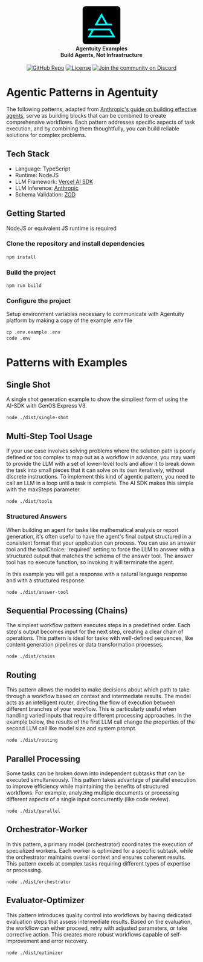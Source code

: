 <div align="center">
    <img src="../.github/Agentuity.png" alt="Agentuity" width="100"/> <br/>
    <strong>Agentuity Examples</strong> <br/>
    <strong>Build Agents, Not Infrastructure</strong> <br/>
<br />
<a href="https://github.com/agentuity/examples"><img alt="GitHub Repo" src="https://img.shields.io/badge/GitHub-Examples-blue"></a>
<a href="https://github.com/agentuity/examples/blob/main/LICENSE.md"><img alt="License" src="https://badgen.now.sh/badge/license/Apache-2.0"></a>
<a href="https://discord.gg/agentuity"><img alt="Join the community on Discord" src="https://img.shields.io/discord/1332974865371758646.svg?style=flat"></a>
</div>
</div>

# Agentic Patterns in Agentuity

The following patterns, adapted from [Anthropic's guide on building effective agents](https://www.anthropic.com/research/building-effective-agents), serve as building blocks that can be combined to create comprehensive workflows. Each pattern addresses specific aspects of task execution, and by combining them thoughtfully, you can build reliable solutions for complex problems.

## Tech Stack

- Language: TypeScript
- Runtime: NodeJS
- LLM Framework: [Vercel AI SDK](https://sdk.vercel.ai/)
- LLM Inference: [Anthropic](https://www.anthropic.com/)
- Schema Validation: [ZOD](https://zod.dev/)

## Getting Started

NodeJS or equivalent JS runtime is required

### Clone the repository and install dependencies

```
npm install
```

### Build the project

```
npm run build
```

### Configure the project

Setup environment variables necessary to communicate with Agentuity platform by making a copy of the example .env file

```
cp .env.example .env
code .env
```

# Patterns with Examples

## Single Shot

A single shot generation example to show the simpliest form of using the AI-SDK with GenOS Express V3.

```
node ./dist/single-shot
```

## Multi-Step Tool Usage

If your use case involves solving problems where the solution path is poorly defined or too complex to map out as a workflow in advance, you may want to provide the LLM with a set of lower-level tools and allow it to break down the task into small pieces that it can solve on its own iteratively, without discrete instructions. To implement this kind of agentic pattern, you need to call an LLM in a loop until a task is complete. The AI SDK makes this simple with the maxSteps parameter.

```
node ./dist/tools
```

### Structured Answers

When building an agent for tasks like mathematical analysis or report generation, it's often useful to have the agent's final output structured in a consistent format that your application can process. You can use an answer tool and the toolChoice: 'required' setting to force the LLM to answer with a structured output that matches the schema of the answer tool. The answer tool has no execute function, so invoking it will terminate the agent.

In this example you will get a response with a natural language response and with a structured response.

```
node ./dist/answer-tool
```

## Sequential Processing (Chains)

The simplest workflow pattern executes steps in a predefined order. Each step's output becomes input for the next step, creating a clear chain of operations. This pattern is ideal for tasks with well-defined sequences, like content generation pipelines or data transformation processes.

```
node ./dist/chains
```

## Routing

This pattern allows the model to make decisions about which path to take through a workflow based on context and intermediate results. The model acts as an intelligent router, directing the flow of execution between different branches of your workflow. This is particularly useful when handling varied inputs that require different processing approaches. In the example below, the results of the first LLM call change the properties of the second LLM call like model size and system prompt.

```
node ./dist/routing
```

## Parallel Processing

Some tasks can be broken down into independent subtasks that can be executed simultaneously. This pattern takes advantage of parallel execution to improve efficiency while maintaining the benefits of structured workflows. For example, analyzing multiple documents or processing different aspects of a single input concurrently (like code review).

```
node ./dist/parallel
```

## Orchestrator-Worker

In this pattern, a primary model (orchestrator) coordinates the execution of specialized workers. Each worker is optimized for a specific subtask, while the orchestrator maintains overall context and ensures coherent results. This pattern excels at complex tasks requiring different types of expertise or processing.

```
node ./dist/orchestrator
```

## Evaluator-Optimizer

This pattern introduces quality control into workflows by having dedicated evaluation steps that assess intermediate results. Based on the evaluation, the workflow can either proceed, retry with adjusted parameters, or take corrective action. This creates more robust workflows capable of self-improvement and error recovery.

```
node ./dist/optimizer
```
